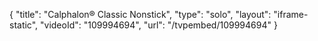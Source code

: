 {
    "title": "Calphalon&reg; Classic Nonstick",
    "type": "solo",
    "layout": "iframe-static",
    "videoId": "109994694",
    "url": "\/tvpembed\/109994694"
}